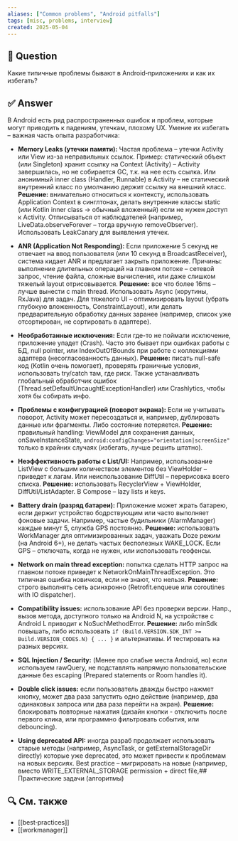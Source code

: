 ```yaml
---
aliases: ["Common problems", "Android pitfalls"]
tags: [misc, problems, interview]
created: 2025‑05‑04
---
```


## 📝 Question  
Какие типичные проблемы бывают в Android‑приложениях и как их избегать?

## ✅ Answer  
В Android есть ряд распространенных ошибок и проблем, которые могут приводить к падениям, утечкам, плохому UX. Умение их избегать – важная часть опыта разработчика:

- **Memory Leaks (утечки памяти):** Частая проблема – утечки Activity или View из-за неправильных ссылок. Пример: статический объект (или Singleton) хранит ссылку на Context (Activity) – Activity завершилась, но не собирается GC, т.к. на нее есть ссылка. Или анонимный inner class (Handler, Runnable) в Activity – не статический внутренний класс по умолчанию держит ссылку на внешний класс. **Решение:** внимательно относиться к контексту, использовать Application Context в синглтонах, делать внутренние классы static (или Kotlin inner class -> обычный вложенный) если не нужен доступ к Activity. Отписываться от наблюдателей (например, LiveData.observeForever – тогда вручную removeObserver). Использовать LeakCanary для выявления утечек.
    
- **ANR (Application Not Responding):** Если приложение 5 секунд не отвечает на ввод пользователя (или 10 секунд в BroadcastReceiver), система кидает ANR и предлагает закрыть приложение. Причины: выполнение длительных операций на главном потоке – сетевой запрос, чтение файла, сложные вычисления, или даже слишком тяжелый layout отрисовывается. **Решение:** все что более 16ms – лучше вынести с main thread. Использовать Async (корутины, RxJava) для задач. Для тяжелого UI – оптимизировать layout (убрать глубокую вложенность, ConstraintLayout), или делать предварительную обработку данных заранее (например, список уже отсортирован, не сортировать в адаптере).
    
- **Необработанные исключения:** Если где-то не поймали исключение, приложение упадет (Crash). Часто это бывает при ошибках работы с БД, null pointer, или IndexOutOfBounds при работе с коллекциями адаптера (несогласованность данных). **Решение:** писать null-safe код (Kotlin очень помогает), проверять граничные условия, использовать try/catch там, где риск. Также устанавливать глобальный обработчик ошибок (Thread.setDefaultUncaughtExceptionHandler) или Crashlytics, чтобы хотя бы собирать инфо.
    
- **Проблемы с конфигурацией (поворот экрана):** Если не учитывать поворот, Activity может пересоздаться и, например, дублировать данные или фрагменты. Либо состояние потеряется. **Решение:** правильный handling: ViewModel для сохранения данных, onSaveInstanceState, `android:configChanges="orientation|screenSize"` только в крайних случаях (избегать, лучше решить штатно).
    
- **Неэффективность работы с List/UI:** Например, использование ListView с большим количеством элементов без ViewHolder – приведет к лагам. Или неиспользование DiffUtil – перерисовка всего списка. **Решение:** использовать RecyclerView + ViewHolder, DiffUtil/ListAdapter. В Compose – lazy lists и keys.
    
- **Battery drain (разряд батареи):** Приложение может жрать батарею, если держит устройство бодрствующим или часто выполняет фоновые задачи. Например, частые будильники (AlarmManager) каждые минут 5, служба GPS постоянно. **Решение:** использовать WorkManager для оптимизированных задач, уважать Doze режим (на Android 6+), не делать частых бесполезных WAKE_LOCK. Если GPS – отключать, когда не нужен, или использовать геофенсы.
    
- **Network on main thread exception:** попытка сделать HTTP запрос на главном потоке приведет к NetworkOnMainThreadException. Это типичная ошибка новичков, если не знают, что нельзя. **Решение:** строго выполнять сеть асинхронно (Retrofit.enqueue или coroutines with IO dispatcher).
    
- **Compatibility issues:** использование API без проверки версии. Напр., вызов метода, доступного только на Android N, на устройстве с Android L приводит к NoSuchMethodError. **Решение:** либо minSdk повышать, либо использовать `if (Build.VERSION.SDK_INT >= Build.VERSION_CODES.N) { ... }` и альтернативы. И тестировать на разных версиях.
    
- **SQL Injection / Security:** (Менее про слабые места Android, но) если используем rawQuery, не подставлять напрямую пользовательские данные без escaping (Prepared statements or Room handles it).
    
- **Double click issues:** если пользователь дважды быстро нажмет кнопку, может два раза запустить одно действие (например, два одинаковых запроса или два раза перейти на экран). **Решение:** блокировать повторные нажатия (дизайн кнопки - отключить после первого клика, или программно фильтровать события, или debouncing).
    
- **Using deprecated API:** иногда разраб продолжает использовать старые методы (например, AsyncTask, or getExternalStorageDir directly) которые уже deprecated, это может привести к проблемам на новых версиях. Best practice – мигрировать на новые (например, вместо WRITE_EXTERNAL_STORAGE permission + direct file,## Практические задачи (алгоритмы)

## 🔍 См. также  
- [[best‑practices]]
- [[workmanager]]

